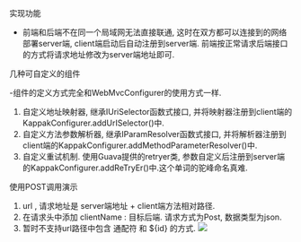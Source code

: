 实现功能

- 前端和后端不在同一个局域网无法直接联通, 这时在双方都可以连接到的网络部署server端, client端启动后自动注册到server端. 前端按正常请求后端接口的方式将请求地址修改为server端地址即可.

几种可自定义的组件

  -组件的定义方式完全和WebMvcConfigurer的使用方式一样. 

1. 自定义地址映射器, 继承IUriSelector函数式接口, 并将映射器注册到client端的KappakConfigurer.addUrISelector()中.
2. 自定义方法参数解析器, 继承IParamResolver函数式接口, 并将解析器注册到client端的KappakConfigurer.addMethodParameterResolver()中.
3. 自定义重试机制. 使用Guava提供的retryer类, 参数自定义后注册到server端的KappakConfigurer.addReTryEr()中.这个单词的驼峰命名真难.

使用POST调用演示

1. url , 请求地址是 server端地址 + client端方法相对路径. 
2. 在请求头中添加 clientName : 目标后端. 请求方式为Post, 数据类型为json.
3. 暂时不支持url路径中包含 通配符 和 ${id} 的方式.
![](https://github.com/youngsapling/images/TIM图片20190525162003.png)
